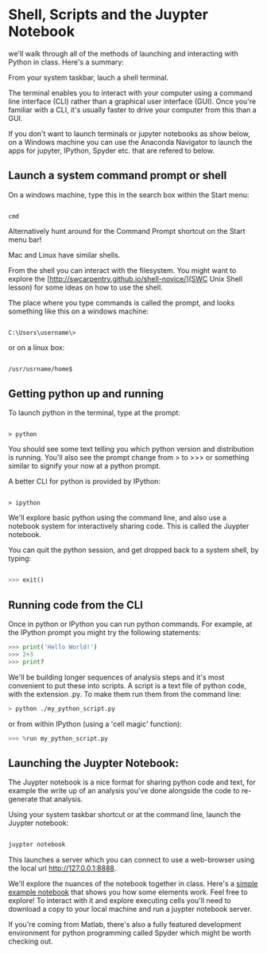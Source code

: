 # Shell, Scripts and the Juypter Notebook

we'll walk through all of the methods of launching and interacting with Python in class. Here's a summary:


From your system taskbar, lauch a shell terminal. 

The terminal enables you to interact with your computer using a command line interface (CLI) rather than a graphical user interface (GUI). Once you're familiar with a CLI, it's usually faster to drive your computer from this than a GUI.

If you don't want to launch terminals or jupyter notebooks as show below, on a Windows machine you can use the Anaconda Navigator to launch the apps for jupyter, IPython, Spyder etc. that are refered to below.



## Launch a system command prompt or shell

On a windows machine, type this in the search box within the Start menu: 

``` dos

cmd

```


Alternatively hunt around for the Command Prompt shortcut on the Start menu bar!



Mac and Linux have similar shells.



From the shell you can interact with the filesystem. You might want to explore the [http://swcarpentry.github.io/shell-novice/](SWC Unix Shell lesson) for some ideas on how to use the shell.



The place where you type commands is called the prompt, and looks something like this on a windows machine:

```dos

C:\Users\username\>

```


or on a linux box:

```bash

/usr/usrname/home$

```



## Getting python up and running

To launch python in the terminal, type at the prompt:

```dos

> python

```



You should see some text telling you which python version and distribution is running. You'll also see the prompt change from > to >>> or something similar to signify your now at a python prompt.



A better CLI for python is provided by IPython:


```dos

> ipython

```



We'll explore basic python using the command line, and also use a notebook system for interactively sharing code. This is called the Juypter notebook.

You can quit the python session, and get dropped back to a system shell, by typing:


```python

>>> exit()
```

## Running code from the CLI
Once in python or IPython you can run python commands. For example, at the IPython prompt you might try the following statements:

``` python
>>> print('Hello World!')
>>> 2+3
>>> print?
``` 

We'll be building longer sequences of analysis steps and it's most convenient to put these into scripts. A script is a text file of python code, with the extension .py. To make them run them from the command line:

``` bash
> python ./my_python_script.py
```

or from within IPython (using a 'cell magic' function):

``` python
>>> %run my_python_script.py
```  

## Launching the Juypter Notebook:

The Juypter notebook is a nice format for sharing python code and text, for example the write up of an analysis you've done alongside the code to re-generate that analysis.

Using your system taskbar shortcut or at the command line, launch the Juypter notebook:

```bash

juypter notebook

```

This launches a server which you can connect to use a web-browser using the local url http://127.0.0.1:8888.

We'll explore the nuances of the notebook together in class. Here's a [simple example notebook](1_example_notebook.ipynb) that shows you how some elements work. Feel free to explore! To interact with it and explore executing cells you'll need to download a copy to your local machine and run a juypter notebook server.

If you're coming from Matlab, there's also a fully featured development environment for python programming called Spyder which might be worth checking out.






